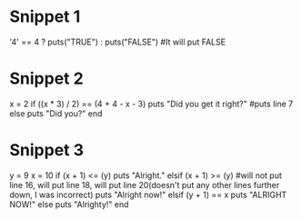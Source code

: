 # Snippet 1
'4' == 4 ? puts("TRUE") : puts("FALSE") #It will put FALSE

# Snippet 2
x = 2
if ((x * 3) / 2) == (4 + 4 - x - 3)
  puts "Did you get it right?"          #puts line 7
else
  puts "Did you?"
end

# Snippet 3
y = 9
x = 10
if (x + 1) <= (y)
  puts "Alright."
elsif (x + 1) >= (y)          #will not put line 16, will put line 18, will put line 20(doesn't put any other lines further down, I was incorrect)
  puts "Alright now!"
elsif (y + 1) == x
  puts "ALRIGHT NOW!"
else
  puts "Alrighty!"
end